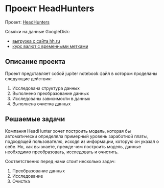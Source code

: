 # Проект HeadHunters

Проект: [HeadHunters](Project-0.ipynb)

Ссылки на данные GoogleDisk: 
   * [выгрузка с сайта hh.ru](https://drive.google.com/file/d/1IT07-pFLs4FpHl8EIesvyjQSMwqkGf4l/view?usp=sharing)
   * [курс валют с временными метками](https://drive.google.com/file/d/1_GjRa4xfxhS7drhEuVVrqtM1yur-9KtW/view?usp=sharing)

## Описание проекта

Проект представляет собой jupiter notebook файл в котором проделаны следующие действия:
   1. Исследована структура данных
   2. Выполнено преобразование данных
   3. Исследованы зависимости в данных
   4. Выполнена очистка данных

## Решаемые задачи

Компания HeadHunter хочет построить модель, которая бы автоматически определяла примерный уровень заработной платы, подходящей пользователю, исходя из информации, которую он указал о себе. Но, как вы знаете, прежде чем построить модель, данные необходимо преобразовать, исследовать и очистить.

Соответственно перед нами стоит несколько задач:
   1. Преобразование данных
   2. Исследование
   3. Очистка